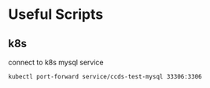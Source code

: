 # Useful Scripts



## k8s

connect to k8s mysql service

```bash
kubectl port-forward service/ccds-test-mysql 33306:3306
```